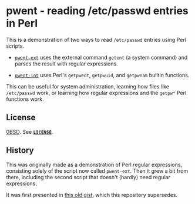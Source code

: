 <!-- SPDX-License-Identifier: 0BSD -->

# pwent - reading /etc/passwd entries in Perl

This is a demonstration of two ways to read `/etc/passwd` entries using Perl
scripts.

- [`pwent-ext`](pwent-ext) uses the external command `getent` (a system
  command) and parses the result with regular expressions.

- [`pwent-int`](pwent-int) uses Perl's `getpwent`, `getpwuid`, and `getpwnam`
  builtin functions.

This can be useful for system administration, learning how files like
`/etc/passwd` work, or learning how regular expressions and the `getpw*` Perl
functions work.

## License

[0BSD](https://spdx.org/licenses/0BSD.html). See [**`LICENSE`**](LICENSE).

## History

This was originally made as a demonstration of Perl regular expressions,
consisting solely of the script now called `pwent-ext`. Then it grew a bit from
there, including the second script that doesn't (hardly) need regular
expressions.

It was first presented in [this old
gist](https://gist.github.com/EliahKagan/bcab9d925a87ead59ce651e288a052c5),
which this repository supersedes.
